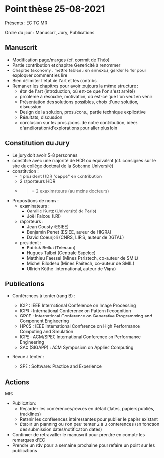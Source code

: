 # Point thèse 25-08-2021

Présents : EC TG MR

Ordre du jour : Manuscrit, Jury, Publications

## Manuscrit

* Modification page/marges (cf. commit de Théo)
* Partie contribution et chapitre Genericité à renommer
* Chapitre taxonomy : mettre tableau en annexes, garder le 1er pour exploquer comment les lire
* Bien délimiter l'état de l'art et les contribs
* Remanier les chapitres pour avoir toujours la même structure :
  * état de l'art (introduction, où est-ce que l'on s'est arrêté)
  * problème à résoudre, motivation, où est-ce que l'on veut en venir
  * Présentation des solutions possibles, choix d'une solution, discussion
  * Design de la solution, pros./cons., partie technique explicative
  * Résultats, discussion
  * conclusion sur les pros./cons. de notre contribution, idées d'amélioration/d'explorations pour aller plus loin

## Constitution du Jury

* Le jury doit avoir 5-8 personnes
* constitué avec une majorité de HDR ou équivalent (cf. consignes sur le sire du collège doctoral de la Sobonne Université)
* constitution :
  * 1 président HDR "cappé" en contribution
  * 2 raporteurs HDR
  * >= 2 exaximateurs (au moins docteurs)
* Propositions de noms :
  * examinateurs :
    * Camille Kurtz (Université de Paris)
    * Joël Falcou (LRI)
  * raporteurs :
    * Jean Cousty (ESIEE)
    * Benjamin Perret (ESIEE, auteur de HIGRA)
    * David Coeurjoli (CNRS, LIRIS, auteur de DGTAL)
  * president :
    * Patrick Bellot (Telecom)
    * Hugues Talbot (Centrale Supelec)
    * Matthieu Faessel (Mines Paristech, co-auteur de SMIL)
    * Michel Bilodeau (Mines Paritech, co-auteur de SMIL)
    * Ullrich Köthe (international, auteur de Vigra)

## Publications

* Conférences à tenter (rang B) :
  * ICIP : IEEE International Conference on Image Processing
  * ICPR : International Conference on Pattern Recognition
  * GPCE : International Conference on Generative Programming and Component Engineering
  * HPCS : IEEE International Conference on High Performance Computing and Simulation
  * ICPE : ACM/SPEC International Conference on Performance Engineering
  * SAC (SIGAPP) : ACM Symposium on Applied Computing

* Revue à tenter :
  * SPE : Software: Practice and Experience

## Actions
  
MR:
* Publication:
  * Regarder les conférences/revues en détail (dates, papiers publiés, tracklines)
  * Retenir les conférences intéressantes pour publier le papier existant
  * Établir un planning où l'on peut tenter 2 à 3 conférences (en fonction des submission dates/notification dates)
* Continuer de retravailler le manuscrit pour prendre en compte les remarques d'EC
* Prendre un rdv pour la semaine prochaine pour refaire un point sur les publications

